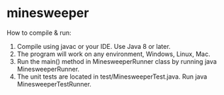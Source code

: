 # minesweeper

How to compile & run:
1. Compile using javac or your IDE. Use Java 8 or later. 
2. The program will work on any environment, Windows, Linux, Mac. 
3. Run the main() method in MinesweeperRunner class by running java MinesweeperRunner. 
4. The unit tests are located in test/MinesweeperTest.java. Run java MinesweeperTestRunner. 
